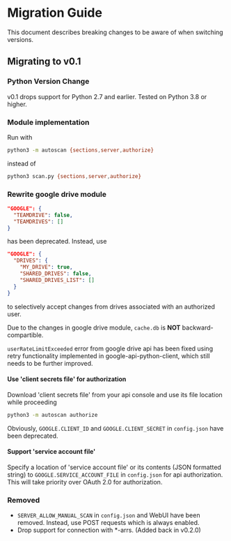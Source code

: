 # Migration Guide

This document describes breaking changes to be aware of when switching versions.

## Migrating to v0.1

### Python Version Change

v0.1 drops support for Python 2.7 and earlier. Tested on Python 3.8 or higher.

### Module implementation

Run with

```bash
python3 -m autoscan {sections,server,authorize}
```

instead of

```bash
python3 scan.py {sections,server,authorize}
```

### Rewrite google drive module

```json
"GOOGLE": {
  "TEAMDRIVE": false,
  "TEAMDRIVES": []
}
```

has been deprecated. Instead, use

```json
"GOOGLE": {
  "DRIVES": {
    "MY_DRIVE": true,
    "SHARED_DRIVES": false,
    "SHARED_DRIVES_LIST": []
  }
}
```

to selectively accept changes from drives associated with an authorized user.

Due to the changes in google drive module, `cache.db` is **NOT** backward-compartible.

`userRateLimitExceeded` error from google drive api has been fixed using retry functionality implemented in google-api-python-client, which still needs to be further improved.

#### Use 'client secrets file' for authorization

Download 'client secrets file' from your api console and use its file location while proceeding

```bash
python3 -m autoscan authorize
```

Obviously, `GOOGLE.CLIENT_ID` and `GOOGLE.CLIENT_SECRET` in `config.json` have been deprecated.

#### Support 'service account file'

Specify a location of 'service account file' or its contents (JSON formatted string) to `GOOGLE.SERVICE_ACCOUNT_FILE` in `config.json` for api authorization. This will take priority over OAuth 2.0 for authorization.

### Removed

* `SERVER_ALLOW_MANUAL_SCAN` in `config.json` and WebUI have been removed. Instead, use POST requests which is always enabled.
* Drop support for connection with *-arrs. (Added back in v0.2.0)
